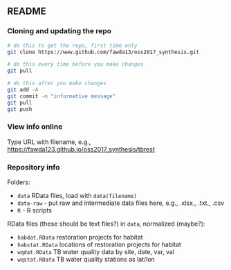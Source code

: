 
## README

### Cloning and updating the repo

```bash
# do this to get the repo, first time only
git clone https://www.github.com/fawda13/oss2017_synthesis.git

# do this every time before you make changes
git pull

# do this after you make changes
git add -A
git commit -m "informative message"
git pull
git push
```
### View info online

Type URL with filename, e.g., <href src="https://fawda123.github.io/oss2017_synthesis/tbrest">https://fawda123.github.io/oss2017_synthesis/tbrest</href>

### Repository info

Folders:

* `data` RData files, load with `data(filename)`
* `data-raw` - put raw and intermediate data files here, e.g., .xlsx., .txt., .csv
* `R` - R scripts

RData files (these should be text files?) in `data`, normalized (maybe?):

* `habdat.RData` restoration projects for habitat
* `habstat.RData` locations of restoration projects for habitat
* `wqdat.RData` TB water quality data by site, date, var, val
* `wqstat.RData` TB water quality stations as lat/lon
